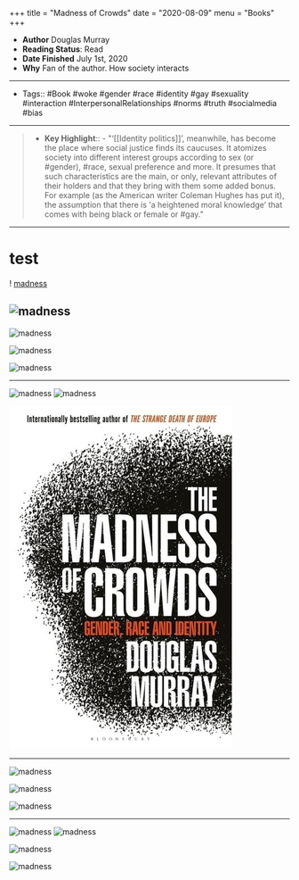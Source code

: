 +++
title = "Madness of Crowds"
date = "2020-08-09"
menu = "Books"
+++

- **Author** Douglas Murray
- **Reading Status**: Read
- **Date Finished** July 1st, 2020
- **Why** Fan of the author. How society interacts
-----------------------------------------
- Tags:: #Book #woke #gender #race #identity #gay #sexuality #interaction #InterpersonalRelationships #norms #truth #socialmedia #bias
-----------------------------------------
> - **Key Highlight**::
    - "‘[[Identity politics]]’, meanwhile, has become the place where social justice finds its caucuses. It atomizes society into different interest groups according to sex (or #gender), #race, sexual preference and more. It presumes that such characteristics are the main, or only, relevant attributes of their holders and that they bring with them some added bonus. For example (as the American writer Coleman Hughes has put it), the assumption that there is ‘a heightened moral knowledge’ that comes with being black or female or #gay."

-----------------------------------------
# test

! [madness](https://khongsao.github.io/cblog.github.io/images/madofc.jpg)

![madness](https://khongsao.github.io/images/madofc.jpg)
-----


![madness](https://github.com/KhongSao/cblog.github.io/static/images/madofc.jpg)

![madness](https://github.com/KhongSao/cblog.github.io/static/images/madofc.jpg)

![madness](https://github.com/KhongSao/cblog.github.io/static/images/madofc.jpg)

---

![madness](/static/images/madofc.jpg)
![madness](static/images/madofc.jpg)

![madness](/images/madofc.jpg)


------


![madness](https://github.com/KhongSao/cblog.github.io/static/image/madofc.jpg)

![madness](https://github.com/KhongSao/cblog.github.io/static/image/madofc.jpg)

![madness](https://github.com/KhongSao/cblog.github.io/static/image/madofc.jpg)

---

![madness](/static/image/madofc.jpg)
![madness](static/image/madofc.jpg)

![madness](/image/madofc.jpg)

![madness](image/madofc.jpg)

